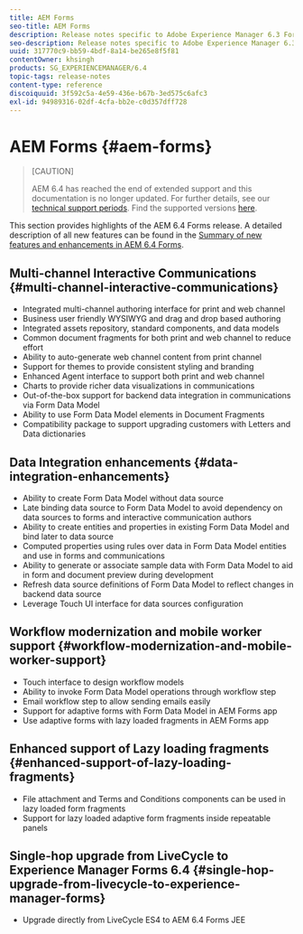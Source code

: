 ```yaml
---
title: AEM Forms
seo-title: AEM Forms
description: Release notes specific to Adobe Experience Manager 6.3 Forms.
seo-description: Release notes specific to Adobe Experience Manager 6.3 Forms.
uuid: 317770c9-bb59-4bdf-8a14-be265e8f5f81
contentOwner: khsingh
products: SG_EXPERIENCEMANAGER/6.4
topic-tags: release-notes
content-type: reference
discoiquuid: 3f592c5a-4e59-436e-b67b-3ed575c6afc3
exl-id: 94989316-02df-4cfa-bb2e-c0d357dff728
---
```

# AEM Forms {#aem-forms}

>[CAUTION]
>
>AEM 6.4 has reached the end of extended support and this documentation is no longer updated. For further details, see our [technical support periods](https://helpx.adobe.com/support/programs/eol-matrix.html). Find the supported versions [here](https://experienceleague.adobe.com/docs/).

This section provides highlights of the AEM 6.4 Forms release. A detailed description of all new features can be found in the [Summary of new features and enhancements in AEM 6.4 Forms](/help/forms/using/whats-new.md).

## Multi-channel Interactive Communications {#multi-channel-interactive-communications}

* Integrated multi-channel authoring interface for print and web channel
* Business user friendly WYSIWYG and drag and drop based authoring
* Integrated assets repository, standard components, and data models
* Common document fragments for both print and web channel to reduce effort
* Ability to auto-generate web channel content from print channel
* Support for themes to provide consistent styling and branding
* Enhanced Agent interface to support both print and web channel
* Charts to provide richer data visualizations in communications
* Out-of-the-box support for backend data integration in communications via Form Data Model
* Ability to use Form Data Model elements in Document Fragments
* Compatibility package to support upgrading customers with Letters and Data dictionaries

## Data Integration enhancements {#data-integration-enhancements}

* Ability to create Form Data Model without data source
* Late binding data source to Form Data Model to avoid dependency on data sources to forms and interactive communication authors
* Ability to create entities and properties in existing Form Data Model and bind later to data source
* Computed properties using rules over data in Form Data Model entities and use in forms and communications
* Ability to generate or associate sample data with Form Data Model to aid in form and document preview during development
* Refresh data source definitions of Form Data Model to reflect changes in backend data source
* Leverage Touch UI interface for data sources configuration

## Workflow modernization and mobile worker support {#workflow-modernization-and-mobile-worker-support}

* Touch interface to design workflow models
* Ability to invoke Form Data Model operations through workflow step
* Email workflow step to allow sending emails easily
* Support for adaptive forms with Form Data Model in AEM Forms app
* Use adaptive forms with lazy loaded fragments in AEM Forms app

## Enhanced support of Lazy loading fragments {#enhanced-support-of-lazy-loading-fragments}

* File attachment and Terms and Conditions components can be used in lazy loaded form fragments
* Support for lazy loaded adaptive form fragments inside repeatable panels

## Single-hop upgrade from LiveCycle to Experience Manager Forms 6.4 {#single-hop-upgrade-from-livecycle-to-experience-manager-forms}

* Upgrade directly from LiveCycle ES4 to AEM 6.4 Forms JEE
